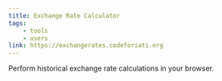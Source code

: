 ```yaml
---
title: Exchange Rate Calculator
tags:
    - tools
    - users
link: https://exchangerates.codeforiati.org
---
```


Perform historical exchange rate calculations in your browser.
